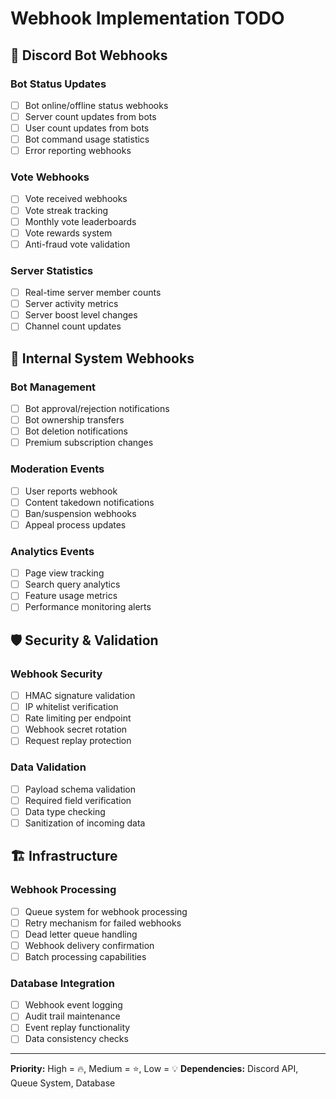 # Webhook Implementation TODO

## 🔗 Discord Bot Webhooks

### Bot Status Updates

- [ ] Bot online/offline status webhooks
- [ ] Server count updates from bots
- [ ] User count updates from bots
- [ ] Bot command usage statistics
- [ ] Error reporting webhooks

### Vote Webhooks

- [ ] Vote received webhooks
- [ ] Vote streak tracking
- [ ] Monthly vote leaderboards
- [ ] Vote rewards system
- [ ] Anti-fraud vote validation

### Server Statistics

- [ ] Real-time server member counts
- [ ] Server activity metrics
- [ ] Server boost level changes
- [ ] Channel count updates

## 🔄 Internal System Webhooks

### Bot Management

- [ ] Bot approval/rejection notifications
- [ ] Bot ownership transfers
- [ ] Bot deletion notifications
- [ ] Premium subscription changes

### Moderation Events

- [ ] User reports webhook
- [ ] Content takedown notifications
- [ ] Ban/suspension webhooks
- [ ] Appeal process updates

### Analytics Events

- [ ] Page view tracking
- [ ] Search query analytics
- [ ] Feature usage metrics
- [ ] Performance monitoring alerts

## 🛡️ Security & Validation

### Webhook Security

- [ ] HMAC signature validation
- [ ] IP whitelist verification
- [ ] Rate limiting per endpoint
- [ ] Webhook secret rotation
- [ ] Request replay protection

### Data Validation

- [ ] Payload schema validation
- [ ] Required field verification
- [ ] Data type checking
- [ ] Sanitization of incoming data

## 🏗️ Infrastructure

### Webhook Processing

- [ ] Queue system for webhook processing
- [ ] Retry mechanism for failed webhooks
- [ ] Dead letter queue handling
- [ ] Webhook delivery confirmation
- [ ] Batch processing capabilities

### Database Integration

- [ ] Webhook event logging
- [ ] Audit trail maintenance
- [ ] Event replay functionality
- [ ] Data consistency checks

---

**Priority:** High = 🔥, Medium = ⭐, Low = 💡
**Dependencies:** Discord API, Queue System, Database
